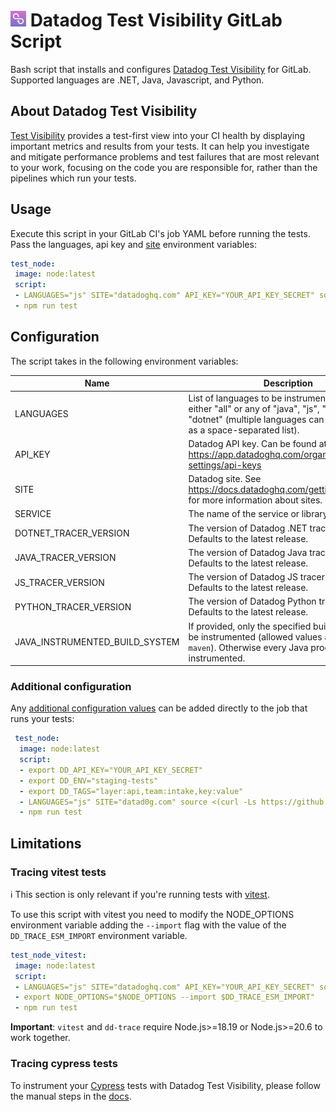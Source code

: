 # <img height="25" src="logos/test_visibility_logo.png" />  Datadog Test Visibility GitLab Script

Bash script that installs and configures [Datadog Test Visibility](https://docs.datadoghq.com/tests/) for GitLab.
Supported languages are .NET, Java, Javascript, and Python.

## About Datadog Test Visibility

[Test Visibility](https://docs.datadoghq.com/tests/) provides a test-first view into your CI health by displaying important metrics and results from your tests. 
It can help you investigate and mitigate performance problems and test failures that are most relevant to your work, focusing on the code you are responsible for, rather than the pipelines which run your tests.

## Usage

Execute this script in your GitLab CI's job YAML before running the tests. Pass the languages, api key and [site](https://docs.datadoghq.com/getting_started/site/) environment variables:

 ```yaml
 test_node:
  image: node:latest
  script:
  - LANGUAGES="js" SITE="datadoghq.com" API_KEY="YOUR_API_KEY_SECRET" source <(curl -Ls https://github.com/DataDog/test-visibility-gitlab-script/releases/download/v1.0.0/script.sh)
  - npm run test
 ```

## Configuration

The script takes in the following environment variables:

| Name | Description | Required | Default |
| ---- | ----------- | -------- | ------- |
 | LANGUAGES | List of languages to be instrumented. Can be either "all" or any of "java", "js", "python", "dotnet" (multiple languages can be specified as a space-separated list). | true | |
 | API_KEY | Datadog API key. Can be found at https://app.datadoghq.com/organization-settings/api-keys | true | |
 | SITE | Datadog site. See https://docs.datadoghq.com/getting_started/site for more information about sites. | false | datadoghq.com |
 | SERVICE | The name of the service or library being tested. | false | |
 | DOTNET_TRACER_VERSION | The version of Datadog .NET tracer to use. Defaults to the latest release. | false | |
 | JAVA_TRACER_VERSION | The version of Datadog Java tracer to use. Defaults to the latest release. | false | |
 | JS_TRACER_VERSION | The version of Datadog JS tracer to use. Defaults to the latest release. | false | |
 | PYTHON_TRACER_VERSION | The version of Datadog Python tracer to use. Defaults to the latest release. | false | |
 | JAVA_INSTRUMENTED_BUILD_SYSTEM | If provided, only the specified build systems will be instrumented (allowed values are `gradle` and `maven`). Otherwise every Java process will be instrumented. | false | |

### Additional configuration

Any [additional configuration values](https://docs.datadoghq.com/tracing/trace_collection/library_config/) can be added directly to the job that runs your tests:

```yaml
 test_node:
  image: node:latest
  script:
  - export DD_API_KEY="YOUR_API_KEY_SECRET"
  - export DD_ENV="staging-tests"
  - export DD_TAGS="layer:api,team:intake,key:value"
  - LANGUAGES="js" SITE="datad0g.com" source <(curl -Ls https://github.com/DataDog/test-visibility-gitlab-script/releases/download/v1.0.0/script.sh)
  - npm run test
```

## Limitations

### Tracing vitest tests

ℹ️ This section is only relevant if you're running tests with [vitest](https://github.com/vitest-dev/vitest).

To use this script with vitest you need to modify the NODE_OPTIONS environment variable adding the `--import` flag with the value of the `DD_TRACE_ESM_IMPORT` environment variable.

 ```yaml
 test_node_vitest:
  image: node:latest
  script:
  - LANGUAGES="js" SITE="datadoghq.com" API_KEY="YOUR_API_KEY_SECRET" source <(curl -Ls https://github.com/DataDog/test-visibility-gitlab-script/releases/download/v1.0.0/script.sh)
  - export NODE_OPTIONS="$NODE_OPTIONS --import $DD_TRACE_ESM_IMPORT"
  - npm run test
 ```

**Important**: `vitest` and `dd-trace` require Node.js>=18.19 or Node.js>=20.6 to work together.

### Tracing cypress tests

To instrument your [Cypress](https://www.cypress.io/) tests with Datadog Test Visibility, please follow the manual steps in the [docs](https://docs.datadoghq.com/tests/setup/javascript/?tab=cypress).

